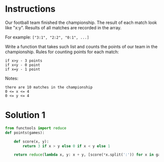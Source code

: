 # Instructions

Our football team finished the championship. The result of each match look like "x:y". Results of all matches are recorded in the array.

For example: `["3:1", "2:2", "0:1", ...]`

Write a function that takes such list and counts the points of our team in the championship. Rules for counting points for each match:

    if x>y - 3 points
    if x<y - 0 point
    if x=y - 1 point

Notes:

    there are 10 matches in the championship
    0 <= x <= 4
    0 <= y <= 4

# Solution 1

```python
from functools import reduce
def points(games):

    def score(x, y):
        return 3 if x > y else 0 if x < y else 1

    return reduce(lambda x, y: x + y, [score(*x.split(':')) for x in games])
```